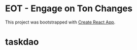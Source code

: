 # EOT - Engage on Ton Changes

This project was bootstrapped with [Create React App](https://github.com/facebook/create-react-app).

# taskdao
